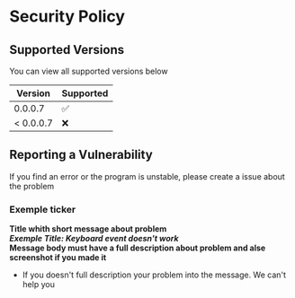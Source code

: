 # Security Policy

## Supported Versions

You can view all supported versions below

|  Version  | Supported          |
| --------- | ------------------ |
|   0.0.0.7 | :white_check_mark: |
| < 0.0.0.7 | :x:                |

## Reporting a Vulnerability

If you find an error or the program is unstable, please create a issue about the problem

### Exemple ticker
**Title whith short message about problem**  
***Exemple Title: Keyboard event doesn't work***  
**Message body must have a full description about problem and alse screenshot if you made it**  

 * If you doesn't full description your problem into the message. We can't help you
